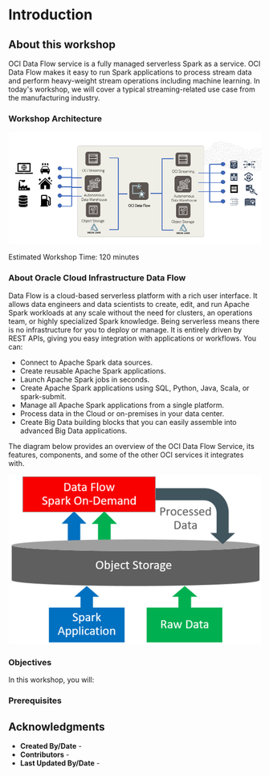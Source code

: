 # Introduction

## About this workshop

OCI Data Flow service is a fully managed serverless Spark as a service. OCI Data Flow makes it easy to run Spark applications to process stream data and perform heavy-weight stream operations including machine learning. In today's workshop, we will cover a typical streaming-related use case from the manufacturing industry.


### Workshop Architecture
  ![Workshop Architecture](images/manufacturing-app-architecture.png " ")

Estimated Workshop Time: 120 minutes

### About Oracle Cloud Infrastructure Data Flow
Data Flow is a cloud-based serverless platform with a rich user interface. It allows data engineers and data scientists
to create, edit, and run Apache Spark workloads at any scale without the need for clusters, an operations team, or highly
specialized Spark knowledge. Being serverless means there is no infrastructure for you to deploy or manage.
It is entirely driven by REST APIs, giving you easy integration with applications or workflows. You can:

* Connect to Apache Spark data sources.
* Create reusable Apache Spark applications.
* Launch Apache Spark jobs in seconds.
* Create Apache Spark applications using SQL, Python, Java, Scala, or spark-submit.
* Manage all Apache Spark applications from a single platform.
* Process data in the Cloud or on-premises in your data center.
* Create Big Data building blocks that you can easily assemble into advanced Big Data applications.

The diagram below provides an overview of the OCI Data Flow Service, its features, components, and some of the other OCI services it integrates with.

![Data Flow Architecture](images/df-overview.png " ")

### Objectives
In this workshop, you will:

### Prerequisites

## Acknowledgments
- **Created By/Date** - 
- **Contributors** - 
- **Last Updated By/Date** - 
